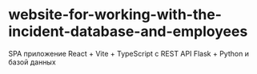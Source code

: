 # website-for-working-with-the-incident-database-and-employees
SPA приложение React + Vite + TypeScript с REST API Flask + Python и базой данных 
